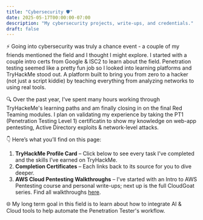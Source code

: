 ```yaml
---
title: "Cybersecurity 🛡️"
date: 2025-05-17T00:00:00-07:00
description: "My cybersecurity projects, write-ups, and credentials."
draft: false
---
```

⚡ Going into cybersecurity was truly a chance event - a couple of my friends mentioned the field and I thought I might explore. I started with a couple intro certs from Google & ISC2 to learn about the field. Penetration testing seemed like a pretty fun job so I looked into learning platforms and TryHackMe stood out. A platform built to bring you from zero to a hacker (not just a script kiddie) by teaching everything from analyzing networks to using real tools.

🔍 Over the past year, I've spent many hours working through TryHackeMe's learning paths and am finally closing in on the final Red Teaming modules. I plan on validating my experience by taking the PT1 (Penetration Testing Level 1) certificatin to show my knowledge on web-app pentesting, Active Directory exploits & network-level attacks.

👇 Here’s what you’ll find on this page:

1. **TryHackMe Profile Card** – Click below to see every task I’ve completed and the skills I’ve earned on TryHackMe.
2. **Completion Certificates** – Each links back to its source for you to dive deeper.
3. **AWS Cloud Pentesting Walkthroughs** – I’ve started with an Intro to AWS Pentesting course and personal write-ups; next up is the full CloudGoat series. Find all walkthroughs [here](/posts).

🌐 My long term goal in this field is to learn about how to integrate AI & Cloud tools to help automate the Penetration Tester's workflow.
